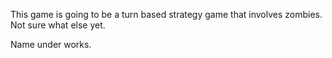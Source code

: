 This game is going to be a turn based strategy game that involves zombies. Not sure what else yet. 

Name under works.
